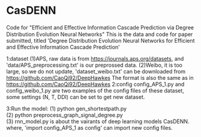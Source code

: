 # CasDENN
Code for "Eﬀicient and Eﬀective Information Cascade Prediction via Degree Distribution Evolution Neural Networks"
This is the data and code for paper submitted, titled 'Degree Distribution Evolution Neural Networks for Efficient and Effective Information Cascade Prediction'

1:dataset
  (1)APS, raw data is from https://journals.aps.org/datasets, and 'data/APS_preprocessing.txt' is our preprossed data.
  (2)Weibo, it is too large, so we do not update, 'dataset_weibo.txt' can be downloaded from https://github.com/CaoQi92/DeepHawkes
  The format is also the same as in https://github.com/CaoQi92/DeepHawkes
2:config
  config_APS_1.py and config_weibo_1.py are two examples of the config files of these dataset, some settings (N, T, DDI) can be set to get new dataset.

3:Run the model:
  (1) python gen_shortestpath.py  
  (2) python preprocess_graph_signal_degree.py  
  (3) rnn_model.py is about the vairants of deep learning models CasDENN.
  where, 'import config_APS_1 as config' can import new config files.
